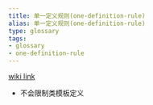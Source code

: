 ```yaml
---
title: 单一定义规则(one-definition-rule)
alias: 单一定义规则(one-definition-rule)
type: glossary
tags:
- glossary
- one-definition-rule
---
```




[wiki link](https://en.wikipedia.org/wiki/One_Definition_Rule)

- 不会限制类模板定义